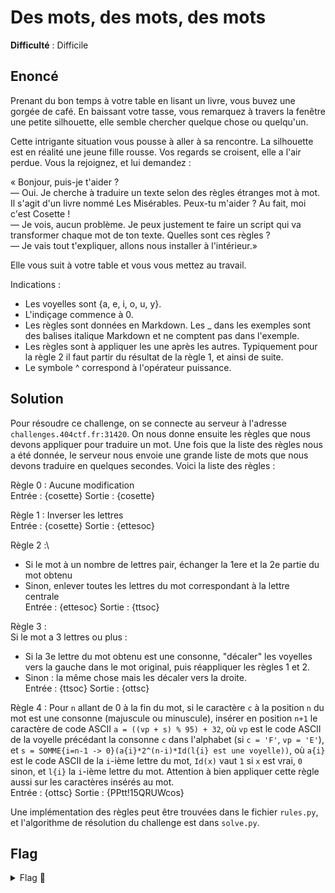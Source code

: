 # Des mots, des mots, des mots

**Difficulté** : Difficile

## Enoncé

Prenant du bon temps à votre table en lisant un livre, vous buvez une gorgée de café. En baissant votre tasse, vous remarquez à travers la fenêtre une petite silhouette, elle semble chercher quelque chose ou quelqu'un.

Cette intrigante situation vous pousse à aller à sa rencontre. La silhouette est en réalité une jeune fille rousse. Vos regards se croisent, elle a l'air perdue. Vous la rejoignez, et lui demandez :

« Bonjour, puis-je t'aider ?   
— Oui. Je cherche à traduire un texte selon des règles étranges mot à mot. Il s'agit d'un livre nommé Les Misérables. Peux-tu m'aider ? Au fait, moi c'est Cosette !   
— Je vois, aucun problème. Je peux justement te faire un script qui va transformer chaque mot de ton texte. Quelles sont ces règles ?   
— Je vais tout t'expliquer, allons nous installer à l'intérieur.»

Elle vous suit à votre table et vous vous mettez au travail.

Indications :   
- Les voyelles sont {a, e, i, o, u, y}.   
- L'indiçage commence à 0.   
- Les règles sont données en Markdown. Les _ dans les exemples sont des balises italique Markdown et ne comptent pas dans l'exemple.   
- Les règles sont à appliquer les une après les autres. Typiquement pour la règle 2 il faut partir du résultat de la règle 1, et ainsi de suite.   
- Le symbole ^ correspond à l'opérateur puissance.

## Solution

Pour résoudre ce challenge, on se connecte au serveur à l'adresse `challenges.404ctf.fr:31420`. On nous donne ensuite les règles que nous devons appliquer pour traduire un mot. Une fois que la liste des règles nous a été donnée, le serveur nous envoie une grande liste de mots que nous devons traduire en quelques secondes. Voici la liste des règles :  

Règle 0 : Aucune modification  
Entrée : {cosette}  Sortie : {cosette}

Règle 1 : Inverser les lettres  
Entrée : {cosette}  Sortie : {ettesoc}

Règle 2 :\
- Si le mot à un nombre de lettres pair, échanger la 1ere et la 2e partie du mot obtenu  
- Sinon, enlever toutes les lettres du mot correspondant à la lettre centrale  
Entrée : {ettesoc}  Sortie : {ttsoc}

Règle 3 :  
Si le mot a 3 lettres ou plus :  
- Si la 3e lettre du mot obtenu est une consonne, "décaler" les voyelles vers la gauche dans le mot original, puis réappliquer les règles 1 et 2.  
- Sinon : la même chose mais les décaler vers la droite.  
Entrée : {ttsoc}  Sortie : {ottsc}

Règle 4 :
Pour `n` allant de 0 à la fin du mot, si le caractère `c` à la position `n` du mot est une consonne (majuscule ou minuscule), insérer en position `n+1` le caractère de code ASCII `a = ((vp + s) % 95) + 32`, où `vp` est le code ASCII de la voyelle précédant la consonne `c` dans l'alphabet (si `c = 'F'`, `vp = 'E'`), et `s = SOMME{i=n-1 -> 0}(a{i}*2^(n-i)*Id(l{i} est une voyelle))`, où `a{i}` est le code ASCII de la `i`-ième lettre du mot, `Id(x)` vaut `1` si `x` est vrai, `0` sinon, et `l{i}` la `i`-ième lettre du mot. Attention à bien appliquer cette règle aussi sur les caractères insérés au mot.  
Entrée : {ottsc}  Sortie : {PPtt!15QRUWcos}

Une implémentation des règles peut être trouvées dans le fichier `rules.py`, et l'algorithme de résolution du challenge est dans `solve.py`.


## Flag

<details>
<summary> Flag 🚩</summary>

```
404CTF{:T]cdeikm_)W_doprsu_nt_;adei}
```